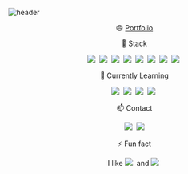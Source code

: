 ![header](https://capsule-render.vercel.app/api?type=soft&color=auto&height=150&section=header&text=DasomHan&fontSize=50&animation=twinkling)

<!--
**cateto/cateto** is a ✨ _special_ ✨ repository because its `README.md` (this file) appears on your GitHub profile.

Here are some ideas to get you started:


- 🔭 I’m currently working on ...
- 🌱 I’m currently learning ...
- 👯 I’m looking to collaborate on ...
- 🤔 I’m looking for help with ...
- 💬 Ask me about ...
- 📫 How to reach me: ...
-  Pronouns: ...
- ⚡ Fun fact: ...
-->

<p align="center"> 😄 <a href="https://www.notion.so/Kate-Han-58f56041ec28403a89fbf66bbd815305">Portfolio</a></p>

<p align="center"> 🔭 Stack </p>

<p align="center">
  <img src="https://img.shields.io/badge/Java-007396?style=flat-square&logo=Java&logoColor=white"/></a>&nbsp
  <img src="https://img.shields.io/badge/SpringBoot-6DB33F?style=flat-square&logo=Spring&logoColor=white"/></a>&nbsp 
  <img src="https://img.shields.io/badge/Javascript-ffb13b?style=flat-square&logo=javascript&logoColor=white"/></a>&nbsp
  <img src="https://img.shields.io/badge/css-1572B6?style=flat-square&logo=css3&logoColor=white"/></a>&nbsp 
  <img src="https://img.shields.io/badge/aws-333664?style=flat-square&logo=amazon-aws&logoColor=white"/></a>&nbsp
  <img src="https://img.shields.io/badge/Mysql-E6B91E?style=flat-square&logo=MySql&logoColor=white"/></a>&nbsp
  <img src="https://img.shields.io/badge/Oracle-F80000?style=flat-square&logo=Oracle&logoColor=white"/></a>&nbsp
  <img src="https://img.shields.io/badge/Linux-FCC624?style=flat-square&logo=Linux&logoColor=white"/></a>&nbsp
<p>

<p align="center"> 🌱 Currently Learning <p>

<p align="center">
  <img src="https://img.shields.io/badge/Python-3766AB?style=flat-square&logo=Python&logoColor=white"/></a>&nbsp
  <img src="https://img.shields.io/badge/Django-092E20?style=flat-square&logo=Django&logoColor=white"/></a>&nbsp
  <img src="https://img.shields.io/badge/NLP-FB5BC5?style=flat-square&logo=NLP&logoColor=white"/></a>&nbsp
  <img src="https://img.shields.io/badge/R-1A73E8?style=flat-square&logo=R&logoColor=white"/></a>&nbsp
</p>

<p align="center"> 📫 Contact <p>
<p align="center">
<a href="https://velog.io/@cateto"><img src="https://img.shields.io/badge/Tech%20Blog-11B48A?style=flat-square&logo=Vimeo&logoColor=white&link=https://velog.io/@woo0_hooo"/></a>&nbsp
<a href="mailto:u2skind@gmail.com"><img src="https://img.shields.io/badge/Gmail-d14836?style=flat-square&logo=Gmail&logoColor=white&link=viliketh1s98@naver.com"/></a>
<p>

<p align="center">⚡ Fun fact </p>
<p align="center">
  I like <img src="https://img.shields.io/badge/MintChoco-34E0A1?style=flat-square&logoColor=white"/>&nbsp and <img src="https://img.shields.io/badge/Pokémon-FFCB05?style=flat-square&logo=Pokemon&logoColor=white"/>&nbsp 
</p>
